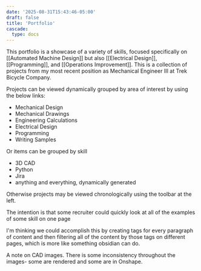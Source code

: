 ```yaml
---
date: '2025-08-31T15:43:46-05:00'
draft: false
title: 'Portfolio'
cascade:
  type: docs
---
```


This portfolio is a showcase of a variety of skills, focused specifically on [[Automated Machine Design]] but also [[Electrical Design]], [[Programming]], and [[Operations Improvement]]. This is a collection of projects from my most recent position as Mechanical Engineer III at Trek Bicycle Company.

Projects can be viewed dynamically grouped by area of interest by using the below links:
* Mechanical Design
* Mechanical Drawings
* Engineering Calculations
* Electrical Design
* Programming
* Writing Samples

Or items can be grouped by skill 
* 3D CAD
* Python
* Jira
* anything and everything, dynamically generated

Otherwise projects may be viewed chronologically using the toolbar at the left. 

The intention is that some recruiter could quickly look at all of the examples of some skill on one page

I'm thinking we could accomplish this by creating tags for every paragraph of content and then filtering all of the content by those tags on different pages, which is more like something obsidian can do. 

A note on CAD images. There is some inconsistency throughout the images- some are rendered and some are in Onshape. 